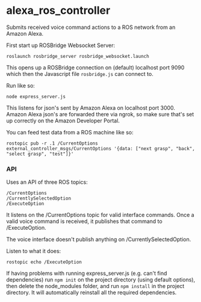 # alexa_ros_controller
Submits received voice command actions to a ROS network from an Amazon Alexa.


First start up ROSBridge Websocket Server:
    
    roslaunch rosbridge_server rosbridge_websocket.launch

This opens up a ROSBridge connection on (default) localhost port 9090
which then the Javascript file `rosbridge.js` can connect to.

Run like so:
    
    node express_server.js
    
This listens for json's sent by Amazon Alexa on localhost
port 3000. Amazon Alexa json's are forwarded there via ngrok, so make sure
that's set up correctly on the Amazon Developer Portal. 

You can feed test data from a ROS machine like so:

    rostopic pub -r .1 /CurrentOptions external_controller_msgs/CurrentOptions '{data: ["next grasp", "back", "select grasp", "test"]}'


### API

Uses an API of three ROS topics:

    /CurrentOptions
    /CurrentlySelectedOption
    /ExecuteOption

It listens on the /CurrentOptions topic for valid interface commands.
Once a valid voice command is received, it publishes that command to /ExecuteOption.

The voice interface doesn't publish anything on /CurrentlySelectedOption.

Listen to what it does:
    
    rostopic echo /ExecuteOption
    
If having problems with running express_server.js (e.g. can't find dependencies)
run `npm init` on the project directory (using default options),
then delete the node_modules folder,
and run `npm install` in the project directory. It will automatically reinstall all the required dependencies.
